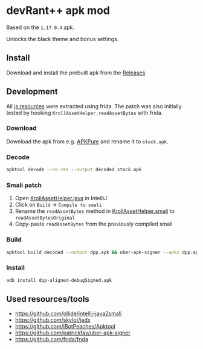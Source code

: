 # devRant++ apk mod

Based on the `1.17.0.4` apk.

Unlocks the black theme and bonus settings.

## Install

Download and install the prebuilt apk from the [Releases](https://github.com/j4k0xb/devRant-apk-mod/releases/latest/download/dpp.apk)

## Development

All [js resources](Resources) were extracted using frida.
The patch was also initially tested by hooking `KrollAssetHelper.readAssetBytes` with frida.

### Download

Download the apk from e.g. [APKPure](https://apkpure.com/devrant/com.hexicallabs.devrant) and rename it to `stock.apk`.

### Decode

```sh
apktool decode --no-res --output decoded stock.apk 
```

### Smali patch

1. Open [KrollAssetHelper.java](src/org/appcelerator/kroll/util/KrollAssetHelper.java) in IntelliJ
2. Click on `Build` -> `Compile to smali`
3. Rename the `readAssetBytes` method in [KrollAssetHelper.smali](src/org/appcelerator/kroll/util/KrollAssetHelper.smali) to `readAssetBytesOriginal`
4. Copy-paste `readAssetBytes` from the previously compiled smali

### Build

```sh
apktool build decoded --output dpp.apk && uber-apk-signer --apks dpp.apk
```

### Install

```sh
adb install dpp-aligned-debugSigned.apk
```

## Used resources/tools

- https://github.com/ollide/intellij-java2smali
- https://github.com/skylot/jadx
- https://github.com/iBotPeaches/Apktool
- https://github.com/patrickfav/uber-apk-signer
- https://github.com/frida/frida